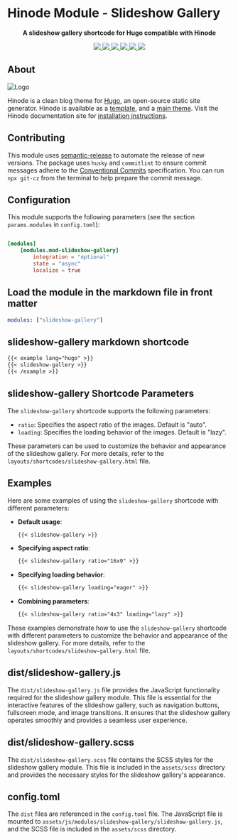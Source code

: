# Hinode Module - Slideshow Gallery

<!-- Tagline -->
<p align="center">
    <b>A slideshow gallery shortcode for Hugo compatible with Hinode</b>
    <br />
</p>

<!-- Badges -->
<p align="center">
    <a href="https://gohugo.io" alt="Hugo website">
        <img src="https://img.shields.io/badge/generator-hugo-brightgreen">
    </a>
    <a href="https://gethinode.com" alt="Hinode theme">
        <img src="https://img.shields.io/badge/theme-hinode-blue">
    </a>
    <a href="https://github.com/gethinode/mod-template/commits/main" alt="Last commit">
        <img src="https://img.shields.io/github/last-commit/gethinode/mod-template.svg">
    </a>
    <a href="https://github.com/gethinode/mod-template/issues" alt="Issues">
        <img src="https://img.shields.io/github/issues/gethinode/mod-template.svg">
    </a>
    <a href="https://github.com/gethinode/mod-template/pulls" alt="Pulls">
        <img src="https://img.shields.io/github/issues-pr-raw/gethinode/mod-template.svg">
    </a>
    <a href="https://github.com/gethinode/mod-template/blob/main/LICENSE" alt="License">
        <img src="https://img.shields.io/github/license/gethinode/mod-template">
    </a>
</p>

## About

![Logo](https://raw.githubusercontent.com/gethinode/hinode/main/static/img/logo.png)

Hinode is a clean blog theme for [Hugo][hugo], an open-source static site generator. Hinode is available as a [template][repository_template], and a [main theme][repository]. <!-- This repository maintains a Hugo module to add [module][module] to a Hinode site. --> Visit the Hinode documentation site for [installation instructions][hinode_docs].

## Contributing

This module uses [semantic-release][semantic-release] to automate the release of new versions. The package uses `husky` and `commitlint` to ensure commit messages adhere to the [Conventional Commits][conventionalcommits] specification. You can run `npx git-cz` from the terminal to help prepare the commit message.

## Configuration

This module supports the following parameters (see the section `params.modules` in `config.toml`):

```toml

[modules]
    [modules.mod-slideshow-gallery]
        integration = "optional"
        state = "async"
        localize = true
```

## Load the module in the markdown file in front matter

```yaml
modules: ["slideshow-gallery"]
```

## slideshow-gallery markdown shortcode

```markdown
{{< example lang="hugo" >}}
{{< slideshow-gallery >}}
{{< /example >}}
```

## slideshow-gallery Shortcode Parameters

The `slideshow-gallery` shortcode supports the following parameters:

* `ratio`: Specifies the aspect ratio of the images. Default is "auto".
* `loading`: Specifies the loading behavior of the images. Default is "lazy".

These parameters can be used to customize the behavior and appearance of the slideshow gallery. For more details, refer to the `layouts/shortcodes/slideshow-gallery.html` file.

## Examples

Here are some examples of using the `slideshow-gallery` shortcode with different parameters:

* **Default usage**:
  ```markdown
  {{< slideshow-gallery >}}
  ```

* **Specifying aspect ratio**:
  ```markdown
  {{< slideshow-gallery ratio="16x9" >}}
  ```

* **Specifying loading behavior**:
  ```markdown
  {{< slideshow-gallery loading="eager" >}}
  ```

* **Combining parameters**:
  ```markdown
  {{< slideshow-gallery ratio="4x3" loading="lazy" >}}
  ```

These examples demonstrate how to use the `slideshow-gallery` shortcode with different parameters to customize the behavior and appearance of the slideshow gallery. For more details, refer to the `layouts/shortcodes/slideshow-gallery.html` file.

## dist/slideshow-gallery.js

The `dist/slideshow-gallery.js` file provides the JavaScript functionality required for the slideshow gallery module. This file is essential for the interactive features of the slideshow gallery, such as navigation buttons, fullscreen mode, and image transitions. It ensures that the slideshow gallery operates smoothly and provides a seamless user experience.

## dist/slideshow-gallery.scss

The `dist/slideshow-gallery.scss` file contains the SCSS styles for the slideshow gallery module. This file is included in the `assets/scss` directory and provides the necessary styles for the slideshow gallery's appearance.

## config.toml

The `dist` files are referenced in the `config.toml` file. The JavaScript file is mounted to `assets/js/modules/slideshow-gallery/slideshow-gallery.js`, and the SCSS file is included in the `assets/scss` directory.

<!-- MARKDOWN LINKS -->
[hugo]: https://gohugo.io
[hinode_docs]: https://gethinode.com
<!-- [module]: https://example.com -->
[repository]: https://github.com/gethinode/hinode.git
[repository_template]: https://github.com/gethinode/template.git
[conventionalcommits]: https://www.conventionalcommits.org
[husky]: https://typicode.github.io/husky/
[semantic-release]: https://semantic-release.gitbook.io/
